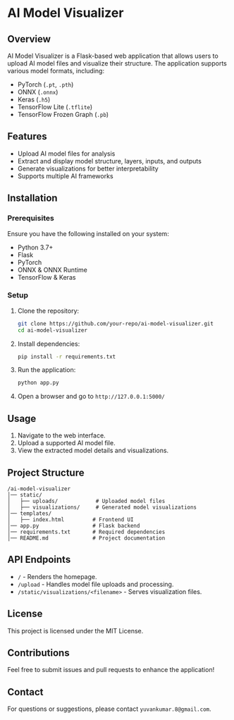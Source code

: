 # AI Model Visualizer

## Overview
AI Model Visualizer is a Flask-based web application that allows users to upload AI model files and visualize their structure. The application supports various model formats, including:

- PyTorch (`.pt`, `.pth`)
- ONNX (`.onnx`)
- Keras (`.h5`)
- TensorFlow Lite (`.tflite`)
- TensorFlow Frozen Graph (`.pb`)

## Features
- Upload AI model files for analysis
- Extract and display model structure, layers, inputs, and outputs
- Generate visualizations for better interpretability
- Supports multiple AI frameworks

## Installation
### Prerequisites
Ensure you have the following installed on your system:
- Python 3.7+
- Flask
- PyTorch
- ONNX & ONNX Runtime
- TensorFlow & Keras

### Setup
1. Clone the repository:
   ```sh
   git clone https://github.com/your-repo/ai-model-visualizer.git
   cd ai-model-visualizer
   ```
2. Install dependencies:
   ```sh
   pip install -r requirements.txt
   ```
3. Run the application:
   ```sh
   python app.py
   ```
4. Open a browser and go to `http://127.0.0.1:5000/`

## Usage
1. Navigate to the web interface.
2. Upload a supported AI model file.
3. View the extracted model details and visualizations.

## Project Structure
```
/ai-model-visualizer
│── static/
│   ├── uploads/            # Uploaded model files
│   ├── visualizations/     # Generated model visualizations
│── templates/
│   ├── index.html         # Frontend UI
│── app.py                 # Flask backend
│── requirements.txt       # Required dependencies
│── README.md              # Project documentation
```

## API Endpoints
- `/` - Renders the homepage.
- `/upload` - Handles model file uploads and processing.
- `/static/visualizations/<filename>` - Serves visualization files.

## License
This project is licensed under the MIT License.

## Contributions
Feel free to submit issues and pull requests to enhance the application!

## Contact
For questions or suggestions, please contact `yuvankumar.8@gmail.com`.

